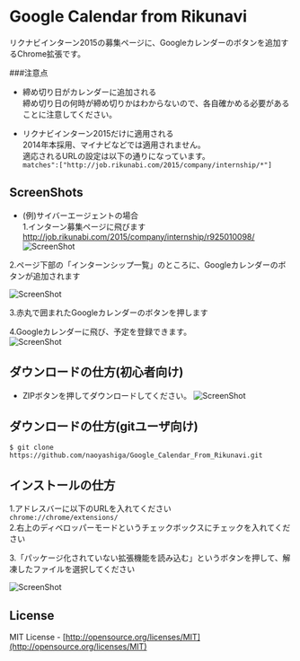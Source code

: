 Google Calendar from Rikunavi
============
リクナビインターン2015の募集ページに、Googleカレンダーのボタンを追加するChrome拡張です。

###注意点
 - 締め切り日がカレンダーに追加される  
 締め切り日の何時が締め切りかはわからないので、各自確かめる必要があることに注意してください。

 - リクナビインターン2015だけに適用される  
 2014年本採用、マイナビなどでは適用されません。  
 適応されるURLの設定は以下の通りになっています。  
`matches":["http://job.rikunabi.com/2015/company/internship/*"]`


ScreenShots
----
- (例)サイバーエージェントの場合  
1.インターン募集ページに飛びます  
<http://job.rikunabi.com/2015/company/internship/r925010098/>  
![ScreenShot](https://raw.github.com/naoyashiga/Google_Calendar_From_Rikunavi/master/screenshots/cyber.png)

2.ページ下部の「インターンシップ一覧」のところに、Googleカレンダーのボタンが追加されます

![ScreenShot](https://raw.github.com/naoyashiga/Google_Calendar_From_Rikunavi/master/screenshots/sample.png)

3.赤丸で囲まれたGoogleカレンダーのボタンを押します  

4.Googleカレンダーに飛び、予定を登録できます。  
![ScreenShot](https://raw.github.com/naoyashiga/Google_Calendar_From_Rikunavi/master/screenshots/calendar.png)

ダウンロードの仕方(初心者向け)
----
- ZIPボタンを押してダウンロードしてください。
![ScreenShot](https://raw.github.com/naoyashiga/Google_Calendar_From_Rikunavi/master/screenshots/download.png)  

ダウンロードの仕方(gitユーザ向け)
----
    $ git clone https://github.com/naoyashiga/Google_Calendar_From_Rikunavi.git

インストールの仕方
----
1.アドレスバーに以下のURLを入れてください  
`chrome://chrome/extensions/`  
2.右上のディベロッパーモードというチェックボックスにチェックを入れてください  

3.「パッケージ化されていない拡張機能を読み込む」というボタンを押して、解凍したファイルを選択してください  

![ScreenShot](https://raw.github.com/naoyashiga/Google_Calendar_From_Rikunavi/master/screenshots/install.png)


License
----
MIT License - [http://opensource.org/licenses/MIT](http://opensource.org/licenses/MIT)